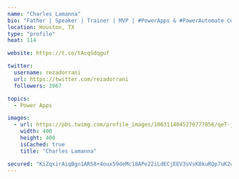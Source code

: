 ```yaml
---
name: "Charles Lamanna"
bio: "Father | Speaker | Trainer | MVP | #PowerApps & #PowerAutomate Community Super User | YouTuber Right-pointing triangle http://youtube.com/c/rezadorrani | Learn - Share - Clockwise rightwards and leftwards open circle arrows"
location: Houston, TX
type: "profile"
heat: 114

website: https://t.co/tAcqSdqguf

twitter:
  username: rezadorrani
  url: https://twitter.com/rezadorrani
  followers: 3967

topics:
  - Power Apps

images:
  - url: https://pbs.twimg.com/profile_images/1063114045270777856/qeT-jpWr_400x400.jpg
    width: 400
    height: 400
    isCached: true
    title: "Charles Lamanna"

secured: "KiZqxirAiqBgn1ARS8+4oux59deMc18APe22iLdECjEEV3sVsK8kuRQp7uK2w4AolKO7+8Kj7rPmc+diLwWVTkykPhoeqoeMu8+XM1t5YSHo6YXJ1EVVdsQFtQCXRqqsf+0VQtCX9TwkvOjoU7fxr+v/4pkxHGRoxpi3pn97MeM87qRJdHn5T9Cqv7TkDjhwb9JF/dNWSxHgEUYayX76HkXzCPtOiDEruDKC8+h6McAMCo3rKBxxxLyyA8ExLPUQoN2dunhRhNAThwOEpUwp/tPEq3tj4S4n88xBk+GoAz9GJoqefbhNdD1e/4lmi5e+mKa1oZFkZwIF++FazGk2CpWZFWdA4BB9lAUMtR0yFGo/NuZ1b1gkVc0o2xQV0q8aC8U8UqnyZQ5l5vkiAf/de76/oirNTV8pcLImc1wNj0s=;Jgwxnzyx23lHo2zav9k/xg=="
---
```


